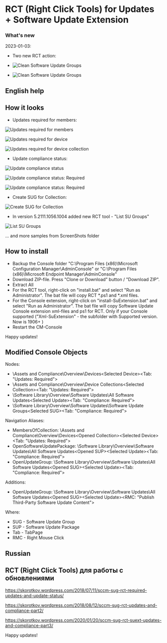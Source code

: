 # RCT (Right Click Tools) for Updates + Software Update Extension
### What's new
2023-01-03:

- Two new RCT action:
- ![Clean Software Update Groups](screenshots/rct-05-clean-sugsup.png?raw=true "Clean Software Update Groups")

- ![Clean Software Update Groups](screenshots/rct-05-sync-all-3rdpt-catalogs.png?raw=true "Clean Software Update Groups")

## English help

## How it looks

- Updates required for members:

![Updates required for members](screenshots/rct-01.png?raw=true "Updates required for the computer")

![Updates required for device](screenshots/SuExt+rct-01.png?raw=true "Updates required for the device")

![Updates required for device collection](screenshots/SuExt+rct-02.png?raw=true "Updates required for the device collection")

- Update compliance status:

![Update compliance status](screenshots/rct-03.png?raw=true "Update compliance status")

![Update compliance status: Required](screenshots/SuExt+rct-03.png?raw=true "Update compliance status")

![Update compliance status: Required](screenshots/SuExt+rct-04.png?raw=true "Update compliance status")

- Create SUG for Collection:

![Create SUG for Collection](screenshots/rct-04.png?raw=true "Create SUG for Collection")

- In version 5.2111.1056.1004 added new RCT tool - "List SU Groups"

![List SU Groups](screenshots/rct-list-su-groups.png?raw=true "List SU Groups")

... and more samples from ScreenShots folder

## How to install

- Backup the Console folder "C:\Program Files (x86)\Microsoft Configuration Manager\AdminConsole" or "C:\Program Files (x86)\Microsoft Endpoint Manager\AdminConsole"
- Download ZIP-file. Press "Clone or Download" button / "Download ZIP".
- Extract All
- For the RCT tool, right-click on "install.bat" and select "Run as Administrator". The bat file will copy RCT *.ps1 and *.xml files.
- For the Console extension, right-click on "install-SuExtension.bat" and select "Run as Administrator". The bat file will copy Software Update Console extension xml-files and ps1 for RCT. Only if your Console supported ("Xml-SuExtension" - the subfolder with Supported version. Now is 1906+ )
- Restart the CM-Console

Happy updates!

## Modified Console Objects

Nodes:

- \Assets and Compliance\Overview\Devices\<Selected Device>\<Tab: "Updates: Required">
- \Assets and Compliance\Overview\Device Collections\<Selected Collection>\<Tab: "Updates: Required">
- \Software Library\Overview\Software Updates\All Software Updates\<Selected Update>\<Tab: "Compliance: Required">
- \Software Library\Overview\Software Updates\Software Update Groups\<Selected SUG>\<Tab: "Compliance: Required">

Navigation Aliases:

- MembersOfCollection: \Assets and Compliance\Overview\Devices\<Opened Collection>\<Selected Device>\<Tab: "Updates: Required">
- OpenSoftwareUpdatePackage: \Software Library\Overview\Software Updates\All Software Updates\<Opened SUP>\<Selected Update>\<Tab: "Compliance: Required">
- OpenUpdateGroup: \Software Library\Overview\Software Updates\All Software Updates\<Opened SUG>\<Selected Update>\<Tab: "Compliance: Required">

Additions:

- OpenUpdateGroup: \Software Library\Overview\Software Updates\All Software Updates\<Opened SUG>\<Selected Update>\<RMC: "Publish Third-Party Software Update Content">

Where:

- SUG - Software Update Group
- SUP - Software Update Package
- Tab - TabPage
- RMC - Right Mouse Click

## Russian

## RCT (Right Click Tools) для работы с обновлениями

https://skorotkov.wordpress.com/2018/07/11/sccm-sug-rct-required-updates-and-update-status/

https://skorotkov.wordpress.com/2018/08/12/sccm-sug-rct-updates-and-compliance-part2/

https://skorotkov.wordpress.com/2020/01/20/sccm-sug-rct-suext-updates-and-compliance-part3/

Happy updates!
